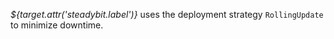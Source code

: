 *${target.attr('steadybit.label')}* uses the deployment strategy `RollingUpdate` to minimize downtime.
